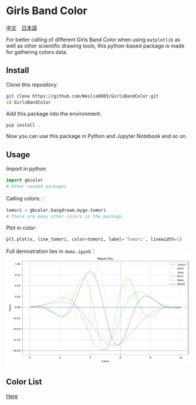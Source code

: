 # Girls Band Color
[中文](doc/README-zh.md)　[日本語](doc/README-jp.md)

For better calling of different Girls Band Color when using `matplotlib` as well as other scientific drawing tools, this python-based package is made for gathering colors data.

## Install
Clone this repository:
``` bash
git clone https://github.com/Weslie0803/GirlsBandColor.git
cd GirlsBandColor
```

Add this package into the environment:
```bash
pip install .
```

Now you can use this package in Python and Jupyter Notebook and so on.

## Usage
Import in python
``` python
import gbcolor
# Other needed packages
```

Calling colors:：
``` python
tomori = gbcolor.bangdream.mygo.tomori
# There are many other colors in the package.
```

Plot in color:
``` python
plt.plot(x, line_tomori, color=tomori, label='Tomori', linewidth=1)
```

Full demostration lies in `demo.ipynb`：
![](img/Mayoi_Uta.png)

## Color List

[Here](doc/colorlist.md)